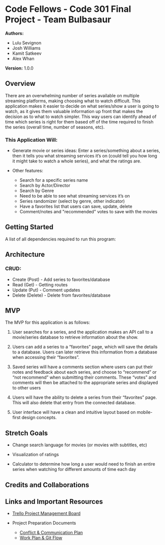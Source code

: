 # Code Fellows - Code 301 Final Project - Team Bulbasaur

**Authors:**

* Lulu Sevignon
* Josh Williams
* Kamit Satkeev
* Alex Whan

**Version:** 1.0.0

## Overview

There are an overwhelming number of series available on multiple streaming platforms, making choosing what to watch difficult. This application makes it easier to decide on what series/show a user is going to watch, as it gives them valuable information up front that makes the decision as to what to watch simpler. This way users can identify ahead of time which series is right for them based off of the time required to finish the series (overall time, number of seasons, etc).

### This Application Will:

* Generate movie or series ideas: Enter a series/something about a series, then it tells you what streaming services it’s on (could tell you how long it might take to watch a whole series), and what the ratings are.

* Other features:
  - Search for a specific series name
  - Search by Actor/Director
  - Search by Genre
  - Need to be able to see what streaming services it’s on
  - Series randomizer (select by genre, other indicator)
  - Have a favorites list that users can save, update, delete
  - Comment/notes and "recommended" votes to save with the movies


## Getting Started

A list of all dependencies required to run this program:

## Architecture

### CRUD:
* Create (Post) - Add series to favorites/database
* Read (Get) - Getting routes
* Update (Put) - Comment updates
* Delete (Delete) - Delete from favorites/database

## MVP

The MVP for this application is as follows:

1. User searches for a series, and the application makes an API call to a movie/series database to retrieve information about the show.

1. Users can add a series to a “favorites” page, which will save the details to a database. Users can later retrieve this information from a database when accessing their “favorites”.

1. Saved series will have a comments section where users can put their notes and feedback about each series, and choose to “recommend” or “not recommend” when submitting their comments. These “votes” and comments will then be attached to the appropriate series and displayed to other users

1. Users will have the ability to delete a series from their “favorites” page. This will also delete that entry from the connected database.

1. User interface will have a clean and intuitive layout based on mobile-first design concepts.

## Stretch Goals

* Change search language for movies (or movies with subtitles, etc)

* Visualization of ratings

* Calculator to determine how long a user would need to finish an entire series when watching for different amounts of time each day

## Credits and Collaborations

## Links and Important Resources

* [Trello Project Management Board](https://trello.com/b/b31pfDlT/bulbasaur)

* Project Preparation Documents
  - [Conflict & Communication Plan](./md/conflict-communication.md)
  - [Work Plan & Git Flow](./md/work-git.md)